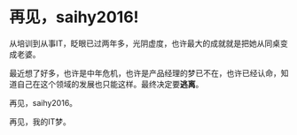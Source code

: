 # 再见，saihy2016!

从培训到从事IT，眨眼已过两年多，光阴虚度，也许最大的成就就是把她从同桌变成老婆。

最近想了好多，也许是中年危机，也许是产品经理的梦已不在，也许已经认命，知道自己在这个领域的发展也只能这样。最终决定要**逃离**。

再见，saihy2016。

再见，我的IT梦。
